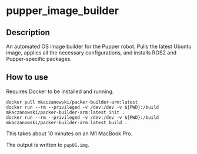 # pupper_image_builder

## Description
An automated OS image builder for the Pupper robot. Pulls the latest Ubuntu image, applies all the necessary configurations, and installs ROS2 and Pupper-specific packages.

## How to use
Requires Docker to be installed and running.

```
docker pull mkaczanowski/packer-builder-arm:latest
docker run --rm --privileged -v /dev:/dev -v ${PWD}:/build mkaczanowski/packer-builder-arm:latest init .
docker run --rm --privileged -v /dev:/dev -v ${PWD}:/build mkaczanowski/packer-builder-arm:latest build .
```

This takes about 10 minutes on an M1 MacBook Pro.

The output is written to `pupOS.img`.